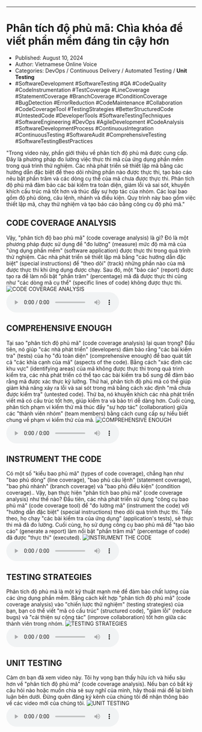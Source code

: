 
---

# Phân tích độ phủ mã: Chìa khóa để viết phần mềm đáng tin cậy hơn

- Published: August 10, 2024
- Author: Vietnamese Online Voice
- Categories: DevOps / Continuous Delivery / Automated Testing / **Unit Testing**
- #SoftwareDevelopment #SoftwareTesting #QA #CodeQuality #CodeInstrumentation #TestCoverage #LineCoverage #StatementCoverage #BranchCoverage #ConditionCoverage #BugDetection #ErrorReduction #CodeMaintenance #Collaboration #CodeCoverageTool #TestingStrategies #BetterStructuredCode #UntestedCode #DeveloperTools #SoftwareTestingTechniques #SoftwareEngineering #DevOps #AgileDevelopment #CodeAnalysis #SoftwareDevelopmentProcess #ContinuousIntegration #ContinuousTesting #SoftwareAudit #ComprehensiveTesting #SoftwareTestingBestPractices

"Trong video này, phần giới thiệu về phân tích độ phủ mã được cung cấp. Đây là phương pháp đo lường việc thực thi mã của ứng dụng phần mềm trong quá trình thử nghiệm. Các nhà phát triển sẽ thiết lập mã bằng các hướng dẫn đặc biệt để theo dõi những phần nào được thực thi, tạo báo cáo nêu bật phần trăm và các dòng cụ thể của mã chưa được thực thi. Phân tích độ phủ mã đảm bảo các bài kiểm tra toàn diện, giảm lỗi và sai sót, khuyến khích cấu trúc mã tốt hơn và thúc đẩy sự hợp tác của nhóm. Các loại bao gồm độ phủ dòng, câu lệnh, nhánh và điều kiện. Quy trình này bao gồm việc thiết lập mã, chạy thử nghiệm và tạo báo cáo bằng công cụ độ phủ mã."


## CODE COVERAGE ANALYSIS

Vậy, "phân tích độ bao phủ mã" (code coverage analysis) là gì? Đó là một phương pháp được sử dụng để "đo lường" (measure) mức độ mà mã của "ứng dụng phần mềm" (software application) được thực thi trong quá trình thử nghiệm. Các nhà phát triển sẽ thiết lập mã bằng "các hướng dẫn đặc biệt" (special instructions) để "theo dõi" (track) những phần nào của mã được thực thi khi ứng dụng được chạy. Sau đó, một "báo cáo" (report) được tạo ra để làm nổi bật "phần trăm" (percentage) mã đã được thực thi cũng như "các dòng mã cụ thể" (specific lines of code) không được thực thi.
![CODE COVERAGE ANALYSIS](https://http-archiver-apis-production-80.schnworks.com/storage/images/transitions/2024-08-10/transition-34193975786-Montserrat-Bold-880E4F.jpg)
<audio controls>
    <source src="https://http-archiver-apis-production-80.schnworks.com/storage/storage/audio/file-23371342378.mp3" type="audio/mpeg">
</audio>



## COMPREHENSIVE ENOUGH

Tại sao "phân tích độ phủ mã" (code coverage analysis) lại quan trọng? Đầu tiên, nó giúp "các nhà phát triển" (developers) đảm bảo rằng "các bài kiểm tra" (tests) của họ "đủ toàn diện" (comprehensive enough) để bao quát tất cả "các khía cạnh của mã" (aspects of the code). Bằng cách "xác định các khu vực" (identifying areas) của mã không được thực thi trong quá trình kiểm tra, các nhà phát triển có thể tạo các bài kiểm tra bổ sung để đảm bảo rằng mã được xác thực kỹ lưỡng. Thứ hai, phân tích độ phủ mã có thể giúp giảm khả năng xảy ra lỗi và sai sót trong mã bằng cách xác định "mã chưa được kiểm tra" (untested code). Thứ ba, nó khuyến khích các nhà phát triển viết mã có cấu trúc tốt hơn, giúp kiểm tra và bảo trì dễ dàng hơn. Cuối cùng, phân tích phạm vi kiểm thử mã thúc đẩy "sự hợp tác" (collaboration) giữa các "thành viên nhóm" (team members) bằng cách cung cấp sự hiểu biết chung về phạm vi kiểm thử của mã.
![COMPREHENSIVE ENOUGH](https://http-archiver-apis-production-80.schnworks.com/storage/images/transitions/2024-08-10/transition--31289548009-Montserrat-Thin-512DA8.jpg)
<audio controls>
    <source src="https://http-archiver-apis-production-80.schnworks.com/storage/storage/audio/file-26240573268.mp3" type="audio/mpeg">
</audio>



## INSTRUMENT THE CODE

Có một số "kiểu bao phủ mã" (types of code coverage), chẳng hạn như "bao phủ dòng" (line coverage), "bao phủ câu lệnh" (statement coverage), "bao phủ nhánh" (branch coverage) và "bao phủ điều kiện" (condition coverage).. Vậy, bạn thực hiện "phân tích bao phủ mã" (code coverage analysis) như thế nào? Đầu tiên, các nhà phát triển sử dụng "công cụ bao phủ mã" (code coverage tool) để "đo lường mã" (instrument the code) với "hướng dẫn đặc biệt" (special instructions) theo dõi quá trình thực thi. Tiếp theo, họ chạy "các bài kiểm tra của ứng dụng" (application's tests), sẽ thực thi mã đã đo lường. Cuối cùng, họ sử dụng công cụ bao phủ mã để "tạo báo cáo" (generate a report) làm nổi bật "phần trăm mã" (percentage of code) đã được "thực thi" (executed).
![INSTRUMENT THE CODE](https://http-archiver-apis-production-80.schnworks.com/storage/images/transitions/2024-08-10/transition--28094650279-Montserrat-Thin-673AB7.jpg)
<audio controls>
    <source src="https://http-archiver-apis-production-80.schnworks.com/storage/storage/audio/file-135206335.mp3" type="audio/mpeg">
</audio>



## TESTING STRATEGIES

Phân tích độ phủ mã là một kỹ thuật mạnh mẽ để đảm bảo chất lượng của các ứng dụng phần mềm. Bằng cách kết hợp "phân tích độ phủ mã" (code coverage analysis) vào "chiến lược thử nghiệm" (testing strategies) của bạn, bạn có thể viết "mã có cấu trúc" (structured code), "giảm lỗi" (reduce bugs) và "cải thiện sự cộng tác" (improve collaboration) tốt hơn giữa các thành viên trong nhóm.
![TESTING STRATEGIES](https://http-archiver-apis-production-80.schnworks.com/storage/images/transitions/2024-08-10/transition--16549967143-Montserrat-Medium-512DA8.jpg)
<audio controls>
    <source src="https://http-archiver-apis-production-80.schnworks.com/storage/storage/audio/file-17227283399.mp3" type="audio/mpeg">
</audio>



## UNIT TESTING

Cảm ơn bạn đã xem video này. Tôi hy vọng bạn thấy hữu ích và hiểu sâu hơn về "phân tích độ phủ mã" (code coverage analysis). Nếu bạn có bất kỳ câu hỏi nào hoặc muốn chia sẻ suy nghĩ của mình, hãy thoải mái để lại bình luận bên dưới. Đừng quên đăng ký kênh của chúng tôi để nhận thông báo về các video mới của chúng tôi.
![UNIT TESTING](https://http-archiver-apis-production-80.schnworks.com/storage/images/transitions/2024-08-10/transition-6358481808-Montserrat-Regular-4A148C.jpg)
<audio controls>
    <source src="https://http-archiver-apis-production-80.schnworks.com/storage/storage/audio/file-12198519424.mp3" type="audio/mpeg">
</audio>

